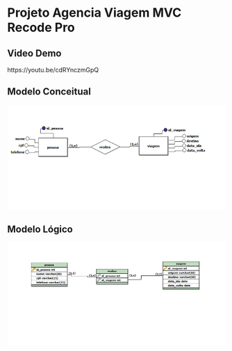 <h1>Projeto Agencia Viagem MVC Recode Pro</h1>

<h2>Video Demo</h2>
https://youtu.be/cdRYnczmGpQ

<h2>Modelo Conceitual</h2>
<img src="Modelagem de Dados/conceitual.PNG"/>


<h2>Modelo Lógico</h2>
<img src="Modelagem de Dados/logico.PNG"/>
